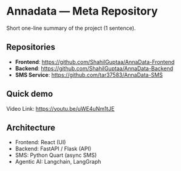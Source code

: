 # Annadata — Meta Repository

Short one-line summary of the project (1 sentence).

## Repositories
- **Frontend**: https://github.com/ShahilGuptaa/AnnaData-Frontend
- **Backend**: https://github.com/ShahilGuptaa/AnnaData-Backend
- **SMS Service**: https://github.com/tar37583/AnnaData-SMS

## Quick demo
Video Link: https://youtu.be/uWE4uNm1tJE

## Architecture
- Frontend: React (UI)
- Backend: FastAPI / Flask (API)
- SMS: Python Quart (async SMS)
- Agentic AI: Langchain, LangGraph

